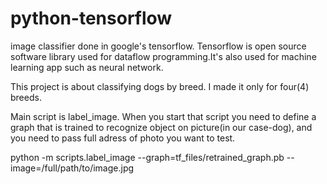 # python-tensorflow

image classifier done in google's tensorflow.
Tensorflow is open source software library used for dataflow programming.It's also used for machine learning app such as neural network.

This project is about classifying dogs by breed. I made it only for four(4) breeds.

Main script is label_image. When you start that script you need to define a graph that is trained to recognize object on picture(in our case-dog), and you need to pass full adress of photo you want to test.

python -m scripts.label_image     --graph=tf_files/retrained_graph.pb      --image=/full/path/to/image.jpg

